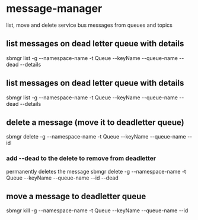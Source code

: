 # message-manager
list, move and delete service bus messages from queues and topics

## list messages on dead letter queue with details
sbmgr list -g <resource group name> --namespace-name <servicebus namespace name>  -t Queue --keyName <name of shared access policy> --queue-name <name of queue> --dead  --details

## list messages on dead letter queue with details
sbmgr list -g <resource group name> --namespace-name <servicebus namespace name>  -t Queue --keyName <name of shared access policy> --queue-name <name of queue> --dead  --details

## delete a message (move it to deadletter queue)
sbmgr delete -g  <resource group name> --namespace-name <servicebus namespace name>  -t Queue --keyName <name of shared access policy> --queue-name <name of queue> --id <messageId of message>

### add --dead to the delete to remove from deadletter
permanently deletes the message
sbmgr delete -g  <resource group name> --namespace-name <servicebus namespace name>  -t Queue --keyName <name of shared access policy> --queue-name <name of queue> --id <messageId of message> --dead

## move a message to deadletter queue
sbmgr kill -g  <resource group name> --namespace-name <servicebus namespace name>  -t Queue --keyName <name of shared access policy> --queue-name <name of queue> --id <messageId of message>
